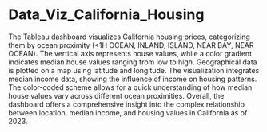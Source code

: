# Data_Viz_California_Housing
The Tableau dashboard visualizes California housing prices, categorizing them by ocean proximity (<1H OCEAN, INLAND, ISLAND, NEAR BAY, NEAR OCEAN). The vertical axis represents house values, while a color gradient indicates median house values ranging from low to high. Geographical data is plotted on a map using latitude and longitude. The visualization integrates median income data, showing the influence of income on housing patterns. The color-coded scheme allows for a quick understanding of how median house values vary across different ocean proximities. Overall, the dashboard offers a comprehensive insight into the complex relationship between location, median income, and housing values in California as of 2023.
